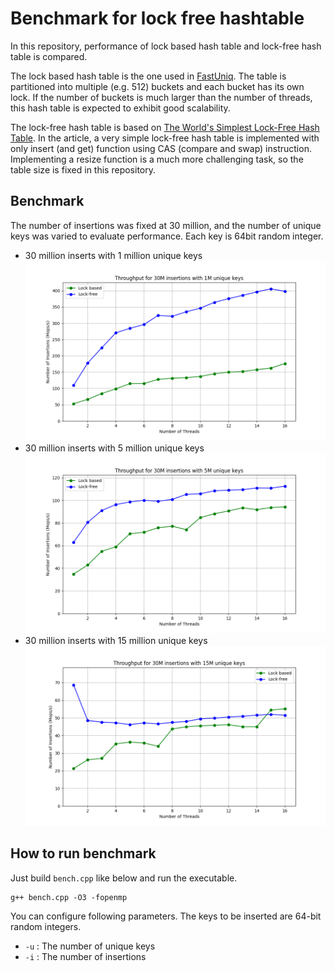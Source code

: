 # Benchmark for lock free hashtable
In this repository, performance of lock based hash table and lock-free hash table is compared.

The lock based hash table is the one used in [FastUniq](https://github.com/matsuoka-601/FastUniq/tree/main). The table is partitioned into multiple (e.g. 512) buckets and each bucket has its own lock. If the number of buckets is much larger than the number of threads, this hash table is expected to exhibit good scalability.


The lock-free hash table is based on [The World's Simplest Lock-Free Hash Table](https://preshing.com/20130605/the-worlds-simplest-lock-free-hash-table/). In the article, a very simple lock-free hash table is implemented with only insert (and get) function using CAS (compare and swap) instruction. Implementing a resize function is a much more challenging task, so the table size is fixed in this repository.

## Benchmark
The number of insertions was fixed at 30 million, and the number of unique keys was varied to evaluate performance. Each key is 64bit random integer.

- 30 million inserts with 1 million unique keys
![](img/throughput1M.png)
- 30 million inserts with 5 million unique keys
![](img/throughput5M.png)
- 30 million inserts with 15 million unique keys
![](img/throughput15M.png)

## How to run benchmark
Just build `bench.cpp` like below and run the executable.
```
g++ bench.cpp -O3 -fopenmp
```
You can configure following parameters. The keys to be inserted are 64-bit random integers.
- `-u` : The number of unique keys
- `-i` : The number of insertions